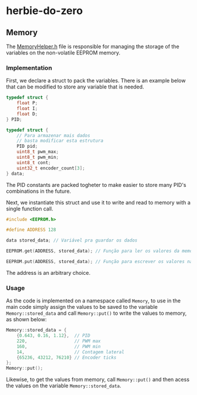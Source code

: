 # herbie-do-zero

## Memory

The [MemoryHelper.h](include/MemoryHelper.h) file is responsible for managing the storage of the variables on the non-volatile EEPROM memory.

### Implementation

First, we declare a struct to pack the variables. There is an example below that can be modified to store any variable that is needed.

```c
typedef struct {
    float P;
    float I;
    float D;
} PID;

typedef struct {
    // Para armazenar mais dados
    // basta modificar esta estrutura
    PID pid;
    uint8_t pwm_max;
    uint8_t pwm_min;
    uint8_t cont;
    uint32_t encoder_count[3];
} data;

```

The PID constants are packed togheter to make easier to store many PID's combinations in the future.

Next, we instantiate this struct and use it to write and read to memory with a single function call.

```c
#include <EEPROM.h>

#define ADDRESS 128

data stored_data; // Variável pra guardar os dados

EEPROM.get(ADDRESS, stored_data); // Função para ler os valores da memória

EEPROM.put(ADDRESS, stored_data); // Função para escrever os valores na memória
```

The address is an arbitrary choice.

### Usage

As the code is implemented on a namespace called `Memory`, to use in the main code simply assign the values to be saved to the variable `Memory::stored_data` and call `Memory::put()` to write the values to memory, as shown below:

```c
Memory::stored_data = {
    {0.643, 0.16, 1.12},  // PID
    220,                  // PWM max
    160,                  // PWM min
    14,                   // Contagem lateral
    {65236, 43212, 76210} // Encoder ticks
};
Memory::put();
```

Likewise, to get the values from memory, call `Memory::put()` and then acess the values on the variable `Memory::stored_data`.